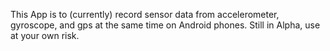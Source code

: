 This App is to (currently) record sensor data from accelerometer, gyroscope, and gps at the same time on Android phones. Still in Alpha, use at your own risk.